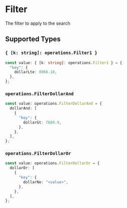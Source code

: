 # Filter

The filter to apply to the search


## Supported Types

### `{ [k: string]: operations.Filter1 }`

```typescript
const value: { [k: string]: operations.Filter1 } = {
  "key": {
    dollarLte: 8966.18,
  },
};
```

### `operations.FilterDollarAnd`

```typescript
const value: operations.FilterDollarAnd = {
  dollarAnd: [
    {
      "key": {
        dollarGt: 7889.9,
      },
    },
  ],
};
```

### `operations.FilterDollarOr`

```typescript
const value: operations.FilterDollarOr = {
  dollarOr: [
    {
      "key": {
        dollarNe: "<value>",
      },
    },
  ],
};
```

